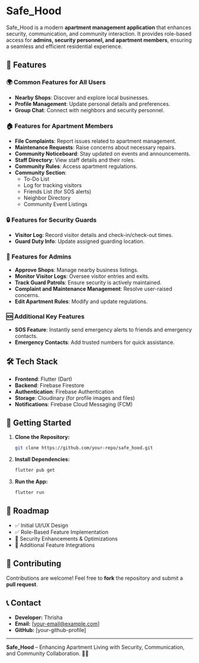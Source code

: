 # Safe_Hood

Safe_Hood is a modern **apartment management application** that enhances security, communication, and community interaction. It provides role-based access for **admins, security personnel, and apartment members**, ensuring a seamless and efficient residential experience.

## 🚀 Features
### 🌍 Common Features for All Users
- **Nearby Shops**: Discover and explore local businesses.
- **Profile Management**: Update personal details and preferences.
- **Group Chat**: Connect with neighbors and security personnel.

### 🏠 Features for Apartment Members
- **File Complaints**: Report issues related to apartment management.
- **Maintenance Requests**: Raise concerns about necessary repairs.
- **Community Noticeboard**: Stay updated on events and announcements.
- **Staff Directory**: View staff details and their roles.
- **Community Rules**: Access apartment regulations.
- **Community Section**:
  - To-Do List
  -  Log for tracking visitors
  - Friends List (for SOS alerts)
  - Neighbor Directory
  - Community Event Listings

### 🔒 Features for Security Guards
- **Visitor Log**: Record visitor details and check-in/check-out times.
- **Guard Duty Info**: Update assigned guarding location.

### 🏢 Features for Admins
- **Approve Shops**: Manage nearby business listings.
- **Monitor Visitor Logs**: Oversee visitor entries and exits.
- **Track Guard Patrols**: Ensure security is actively maintained.
- **Complaint and Maintenance Management**: Resolve user-raised concerns.
- **Edit Apartment Rules**: Modify and update regulations.

### 🆘 Additional Key Features
- **SOS Feature**: Instantly send emergency alerts to friends and emergency contacts.
- **Emergency Contacts**: Add trusted numbers for quick assistance.

## 🛠️ Tech Stack
- **Frontend**: Flutter (Dart)
- **Backend**: Firebase Firestore
- **Authentication**: Firebase Authentication
- **Storage**: Cloudinary (for profile images and files)
- **Notifications**: Firebase Cloud Messaging (FCM)

## 📝 Getting Started
1. **Clone the Repository:**
   ```sh
   git clone https://github.com/your-repo/safe_hood.git
   ```
2. **Install Dependencies:**
   ```sh
   flutter pub get
   ```
3. **Run the App:**
   ```sh
   flutter run
   ```

## 📅 Roadmap
- ✅ Initial UI/UX Design
- ✅ Role-Based Feature Implementation
- 🔄 Security Enhancements & Optimizations
- 🔄 Additional Feature Integrations

## 🤝 Contributing
Contributions are welcome! Feel free to **fork** the repository and submit a **pull request**.

## 📞 Contact
- **Developer:** Thrisha
- **Email:** [your-email@example.com]
- **GitHub:** [your-github-profile]

---
**Safe_Hood** – Enhancing Apartment Living with Security, Communication, and Community Collaboration. 🏢🔐
